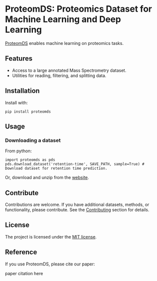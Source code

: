 # ProteomDS: Proteomics Dataset for Machine Learning and Deep Learning

[ProteomDS](https://www.proteometools.org/) enables machine learning on proteomics tasks.

## Features

* Access to a large annotated Mass Spectrometry dataset.
* Utilities for reading, filtering, and splitting data.

## Installation

Install with:

```
pip install proteomds
```
    
## Usage


### Downloading a dataset

From python:
```
import proteomds as pds
pds.download_dataset('retention-time', SAVE_PATH, sample=True) # Download dataset for retention time prediction.
```

Or, download and unzip from the [website](https://www.proteometools.org/).

## Contribute

Contributions are welcome. If you have additional datasets, methods, or functionality, please contribute.
See the [Contributing]() section for details.

## License

The project is licensed under the [MIT license](https://github.com/wilhelm-lab/proteomDS/blob/main/LICENSE).

## Reference

If you use ProteomDS, please cite our paper:

paper citation here
